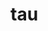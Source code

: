 # tau

<!--

Tau.Lang

Tau.Lang.Expr
Tau.Lang.Expr.Data
Tau.Lang.Expr.Code

Tau.Lang.Type
Tau.Lang.Type.Data
Tau.Lang.Type.Code

Tau.Lang.Core

Tau.Comp
Tau.Comp.Prog
Tau.Comp.Tree

Tau.Comp.TypeInference
Tau.Comp.Unification
Tau.Comp.Pipeline

Tau.Tech
Tau.Tech.Compiler

Tau.Util
Tau.Util.Env

Tau.Eval

Tau.Libs
Tau.Bork
Tau.Doge





let
  fn
    | ("foo", Some(y))
        when(y == 1)    => 1
      , when(y == 2)    => 2
      , otherwise       => 4
    | (_, None)         => 0 : Int
    | (_, _)            => 999 : Int
  in
    fn( "baz"
      , Some(2 : Int) )


let
  fn
    | ("foo", Some(y))
        when(y == 1) = 1
      , when(y == 2) = 2
      , otherwise    = 4
    | (_, None)      = 0 : Int
    | (_, _)         = 999 : Int
  in
    fn( "baz"
      , Some(2 : Int) )


https://hackage.haskell.org/package/numhask

fix
  nat' =
    ((go, n) =>
      match n with
        | succ(m) => go(succ'(m, nat'(go, m)))
        | zero    => go(zero'))
  in
    let
      factorial(n) =
        n.nat'( zero' =>
                  succ(zero)
              | succ'(m, x) =>
                  succ(m) * x )
      in
        factorial(3)


fix
  nat! =
    ((go, n) =>
      match n with
        | succ(m) => go(succ!(m, nat!(go, m)))
        | zero    => go(zero!))
  in
    let
      factorial(n) =
        n.nat!( zero! =>
                  succ(zero)
              | succ!(m, x) =>
                  succ(m) * x )
      in
        factorial(3)




headSize : (Ord a) => a -> Option string
headSize
  | x :: xs
      when(x > 100) => Some("L")
    , when(x > 10)  => Some("M")
    , otherwise     => Some("S")
  | _ => None


map : (Functor f) => (a -> b) -> f a -> f b
map(f, xs) = []


-->
